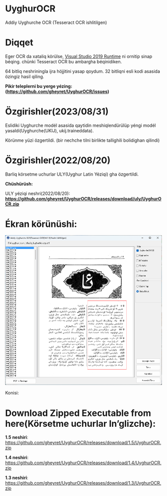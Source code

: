 # UyghurOCR
Addiy Uyghurche OCR (Tesseract OCR ishlitilgen)

# Diqqet
Eger OCR da xataliq körülse, [ Visual Studio 2019 Runtime](https://support.microsoft.com/en-us/topic/the-latest-supported-visual-c-downloads-2647da03-1eea-4433-9aff-95f26a218cc0) ni ornitip sinap béqing. chünki Tesseract OCR bu ambargha béqinidiken.

64 bitliq neshriningla ijra höjjitini yasap qoydum. 32 bitliqni esli kodi asasida özingiz hasil qiling.

**Pikir teleplerni bu yerge yézing: (https://github.com/gheyret/UyghurOCR/issues)**

# Özgirishler(2023/08/31)
Eslidiki Uyghurche modél asasida qaytidin meshiqlendürülüp yéngi modél yasaldi(Uyghurche(UKIJ), ukij.traineddata).

Körünme yüzi özgertildi. (bir nechche tilni birlikte tallighili bolidighan qilindi)

# Özgirishler(2022/08/20)
Barliq körsetme uchurlar ULY(Uyghur Latin Yéziqi) gha özgertildi.

**Chüshürüsh:**

ULY yéziqi neshri(2022/08/20): **https://github.com/gheyret/UyghurOCR/releases/download/uly/UyghurOCR.zip**

# Ékran körünüshi:
<p>
  <img src="./uocr.png"/>
</p>

Konisi:
# Download Zipped Executable from here(Körsetme uchurlar In’glizche):
**1.5 neshiri**: https://github.com/gheyret/UyghurOCR/releases/download/1.5/UyghurOCR.zip

**1.4 neshiri**: https://github.com/gheyret/UyghurOCR/releases/download/1.4/UyghurOCR.zip

**1.3 neshiri**: https://github.com/gheyret/UyghurOCR/releases/download/1.3/UyghurOCR.zip
